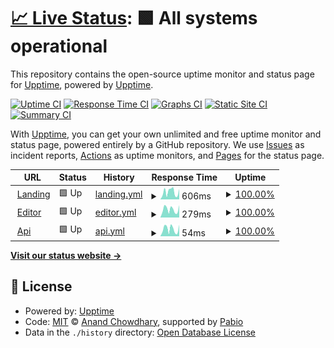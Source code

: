 # [📈 Live Status](https://upptime.github.io/upptime): <!--live status--> **🟩 All systems operational**

This repository contains the open-source uptime monitor and status page for [Upptime](https://upptime.js.org), powered by [Upptime](https://github.com/upptime/upptime).

[![Uptime CI](https://github.com/fortunto2/super_uptime/workflows/Uptime%20CI/badge.svg)](https://github.com/fortunto2/super_uptime/actions?query=workflow%3A%22Uptime+CI%22)
[![Response Time CI](https://github.com/fortunto2/super_uptime/workflows/Response%20Time%20CI/badge.svg)](https://github.com/fortunto2/super_uptime/actions?query=workflow%3A%22Response+Time+CI%22)
[![Graphs CI](https://github.com/fortunto2/super_uptime/workflows/Graphs%20CI/badge.svg)](https://github.com/fortunto2/super_uptime/actions?query=workflow%3A%22Graphs+CI%22)
[![Static Site CI](https://github.com/fortunto2/super_uptime/workflows/Static%20Site%20CI/badge.svg)](https://github.com/fortunto2/super_uptime/actions?query=workflow%3A%22Static+Site+CI%22)
[![Summary CI](https://github.com/fortunto2/super_uptime/workflows/Summary%20CI/badge.svg)](https://github.com/fortunto2/super_uptime/actions?query=workflow%3A%22Summary+CI%22)

With [Upptime](https://upptime.js.org), you can get your own unlimited and free uptime monitor and status page, powered entirely by a GitHub repository. We use [Issues](https://github.com/upptime/upptime/issues) as incident reports, [Actions](https://github.com/fortunto2/super_uptime/actions) as uptime monitors, and [Pages](https://upptime.github.io/upptime) for the status page.

<!--start: status pages-->
<!-- This summary is generated by Upptime (https://github.com/upptime/upptime) -->
<!-- Do not edit this manually, your changes will be overwritten -->
<!-- prettier-ignore -->
| URL | Status | History | Response Time | Uptime |
| --- | ------ | ------- | ------------- | ------ |
| <img alt="" src="https://icons.duckduckgo.com/ip3/superduperai.co.ico" height="13"> [Landing](https://superduperai.co) | 🟩 Up | [landing.yml](https://github.com/fortunto2/super_uptime/commits/HEAD/history/landing.yml) | <details><summary><img alt="Response time graph" src="./graphs/landing/response-time-week.png" height="20"> 606ms</summary><br><a href="https://status.superduperai.co/history/landing"><img alt="Response time 606" src="https://img.shields.io/endpoint?url=https%3A%2F%2Fraw.githubusercontent.com%2Ffortunto2%2Fsuper_uptime%2FHEAD%2Fapi%2Flanding%2Fresponse-time.json"></a><br><a href="https://status.superduperai.co/history/landing"><img alt="24-hour response time 866" src="https://img.shields.io/endpoint?url=https%3A%2F%2Fraw.githubusercontent.com%2Ffortunto2%2Fsuper_uptime%2FHEAD%2Fapi%2Flanding%2Fresponse-time-day.json"></a><br><a href="https://status.superduperai.co/history/landing"><img alt="7-day response time 606" src="https://img.shields.io/endpoint?url=https%3A%2F%2Fraw.githubusercontent.com%2Ffortunto2%2Fsuper_uptime%2FHEAD%2Fapi%2Flanding%2Fresponse-time-week.json"></a><br><a href="https://status.superduperai.co/history/landing"><img alt="30-day response time 606" src="https://img.shields.io/endpoint?url=https%3A%2F%2Fraw.githubusercontent.com%2Ffortunto2%2Fsuper_uptime%2FHEAD%2Fapi%2Flanding%2Fresponse-time-month.json"></a><br><a href="https://status.superduperai.co/history/landing"><img alt="1-year response time 606" src="https://img.shields.io/endpoint?url=https%3A%2F%2Fraw.githubusercontent.com%2Ffortunto2%2Fsuper_uptime%2FHEAD%2Fapi%2Flanding%2Fresponse-time-year.json"></a></details> | <details><summary><a href="https://status.superduperai.co/history/landing">100.00%</a></summary><a href="https://status.superduperai.co/history/landing"><img alt="All-time uptime 100.00%" src="https://img.shields.io/endpoint?url=https%3A%2F%2Fraw.githubusercontent.com%2Ffortunto2%2Fsuper_uptime%2FHEAD%2Fapi%2Flanding%2Fuptime.json"></a><br><a href="https://status.superduperai.co/history/landing"><img alt="24-hour uptime 100.00%" src="https://img.shields.io/endpoint?url=https%3A%2F%2Fraw.githubusercontent.com%2Ffortunto2%2Fsuper_uptime%2FHEAD%2Fapi%2Flanding%2Fuptime-day.json"></a><br><a href="https://status.superduperai.co/history/landing"><img alt="7-day uptime 100.00%" src="https://img.shields.io/endpoint?url=https%3A%2F%2Fraw.githubusercontent.com%2Ffortunto2%2Fsuper_uptime%2FHEAD%2Fapi%2Flanding%2Fuptime-week.json"></a><br><a href="https://status.superduperai.co/history/landing"><img alt="30-day uptime 100.00%" src="https://img.shields.io/endpoint?url=https%3A%2F%2Fraw.githubusercontent.com%2Ffortunto2%2Fsuper_uptime%2FHEAD%2Fapi%2Flanding%2Fuptime-month.json"></a><br><a href="https://status.superduperai.co/history/landing"><img alt="1-year uptime 100.00%" src="https://img.shields.io/endpoint?url=https%3A%2F%2Fraw.githubusercontent.com%2Ffortunto2%2Fsuper_uptime%2FHEAD%2Fapi%2Flanding%2Fuptime-year.json"></a></details>
| <img alt="" src="https://icons.duckduckgo.com/ip3/editor.superduperai.co.ico" height="13"> [Editor](https://editor.superduperai.co) | 🟩 Up | [editor.yml](https://github.com/fortunto2/super_uptime/commits/HEAD/history/editor.yml) | <details><summary><img alt="Response time graph" src="./graphs/editor/response-time-week.png" height="20"> 279ms</summary><br><a href="https://status.superduperai.co/history/editor"><img alt="Response time 279" src="https://img.shields.io/endpoint?url=https%3A%2F%2Fraw.githubusercontent.com%2Ffortunto2%2Fsuper_uptime%2FHEAD%2Fapi%2Feditor%2Fresponse-time.json"></a><br><a href="https://status.superduperai.co/history/editor"><img alt="24-hour response time 247" src="https://img.shields.io/endpoint?url=https%3A%2F%2Fraw.githubusercontent.com%2Ffortunto2%2Fsuper_uptime%2FHEAD%2Fapi%2Feditor%2Fresponse-time-day.json"></a><br><a href="https://status.superduperai.co/history/editor"><img alt="7-day response time 279" src="https://img.shields.io/endpoint?url=https%3A%2F%2Fraw.githubusercontent.com%2Ffortunto2%2Fsuper_uptime%2FHEAD%2Fapi%2Feditor%2Fresponse-time-week.json"></a><br><a href="https://status.superduperai.co/history/editor"><img alt="30-day response time 279" src="https://img.shields.io/endpoint?url=https%3A%2F%2Fraw.githubusercontent.com%2Ffortunto2%2Fsuper_uptime%2FHEAD%2Fapi%2Feditor%2Fresponse-time-month.json"></a><br><a href="https://status.superduperai.co/history/editor"><img alt="1-year response time 279" src="https://img.shields.io/endpoint?url=https%3A%2F%2Fraw.githubusercontent.com%2Ffortunto2%2Fsuper_uptime%2FHEAD%2Fapi%2Feditor%2Fresponse-time-year.json"></a></details> | <details><summary><a href="https://status.superduperai.co/history/editor">100.00%</a></summary><a href="https://status.superduperai.co/history/editor"><img alt="All-time uptime 100.00%" src="https://img.shields.io/endpoint?url=https%3A%2F%2Fraw.githubusercontent.com%2Ffortunto2%2Fsuper_uptime%2FHEAD%2Fapi%2Feditor%2Fuptime.json"></a><br><a href="https://status.superduperai.co/history/editor"><img alt="24-hour uptime 100.00%" src="https://img.shields.io/endpoint?url=https%3A%2F%2Fraw.githubusercontent.com%2Ffortunto2%2Fsuper_uptime%2FHEAD%2Fapi%2Feditor%2Fuptime-day.json"></a><br><a href="https://status.superduperai.co/history/editor"><img alt="7-day uptime 100.00%" src="https://img.shields.io/endpoint?url=https%3A%2F%2Fraw.githubusercontent.com%2Ffortunto2%2Fsuper_uptime%2FHEAD%2Fapi%2Feditor%2Fuptime-week.json"></a><br><a href="https://status.superduperai.co/history/editor"><img alt="30-day uptime 100.00%" src="https://img.shields.io/endpoint?url=https%3A%2F%2Fraw.githubusercontent.com%2Ffortunto2%2Fsuper_uptime%2FHEAD%2Fapi%2Feditor%2Fuptime-month.json"></a><br><a href="https://status.superduperai.co/history/editor"><img alt="1-year uptime 100.00%" src="https://img.shields.io/endpoint?url=https%3A%2F%2Fraw.githubusercontent.com%2Ffortunto2%2Fsuper_uptime%2FHEAD%2Fapi%2Feditor%2Fuptime-year.json"></a></details>
| <img alt="" src="https://icons.duckduckgo.com/ip3/editor.superduperai.co.ico" height="13"> [Api](https://editor.superduperai.co/api/v1/ping) | 🟩 Up | [api.yml](https://github.com/fortunto2/super_uptime/commits/HEAD/history/api.yml) | <details><summary><img alt="Response time graph" src="./graphs/api/response-time-week.png" height="20"> 54ms</summary><br><a href="https://status.superduperai.co/history/api"><img alt="Response time 54" src="https://img.shields.io/endpoint?url=https%3A%2F%2Fraw.githubusercontent.com%2Ffortunto2%2Fsuper_uptime%2FHEAD%2Fapi%2Fapi%2Fresponse-time.json"></a><br><a href="https://status.superduperai.co/history/api"><img alt="24-hour response time 36" src="https://img.shields.io/endpoint?url=https%3A%2F%2Fraw.githubusercontent.com%2Ffortunto2%2Fsuper_uptime%2FHEAD%2Fapi%2Fapi%2Fresponse-time-day.json"></a><br><a href="https://status.superduperai.co/history/api"><img alt="7-day response time 54" src="https://img.shields.io/endpoint?url=https%3A%2F%2Fraw.githubusercontent.com%2Ffortunto2%2Fsuper_uptime%2FHEAD%2Fapi%2Fapi%2Fresponse-time-week.json"></a><br><a href="https://status.superduperai.co/history/api"><img alt="30-day response time 54" src="https://img.shields.io/endpoint?url=https%3A%2F%2Fraw.githubusercontent.com%2Ffortunto2%2Fsuper_uptime%2FHEAD%2Fapi%2Fapi%2Fresponse-time-month.json"></a><br><a href="https://status.superduperai.co/history/api"><img alt="1-year response time 54" src="https://img.shields.io/endpoint?url=https%3A%2F%2Fraw.githubusercontent.com%2Ffortunto2%2Fsuper_uptime%2FHEAD%2Fapi%2Fapi%2Fresponse-time-year.json"></a></details> | <details><summary><a href="https://status.superduperai.co/history/api">100.00%</a></summary><a href="https://status.superduperai.co/history/api"><img alt="All-time uptime 100.00%" src="https://img.shields.io/endpoint?url=https%3A%2F%2Fraw.githubusercontent.com%2Ffortunto2%2Fsuper_uptime%2FHEAD%2Fapi%2Fapi%2Fuptime.json"></a><br><a href="https://status.superduperai.co/history/api"><img alt="24-hour uptime 100.00%" src="https://img.shields.io/endpoint?url=https%3A%2F%2Fraw.githubusercontent.com%2Ffortunto2%2Fsuper_uptime%2FHEAD%2Fapi%2Fapi%2Fuptime-day.json"></a><br><a href="https://status.superduperai.co/history/api"><img alt="7-day uptime 100.00%" src="https://img.shields.io/endpoint?url=https%3A%2F%2Fraw.githubusercontent.com%2Ffortunto2%2Fsuper_uptime%2FHEAD%2Fapi%2Fapi%2Fuptime-week.json"></a><br><a href="https://status.superduperai.co/history/api"><img alt="30-day uptime 100.00%" src="https://img.shields.io/endpoint?url=https%3A%2F%2Fraw.githubusercontent.com%2Ffortunto2%2Fsuper_uptime%2FHEAD%2Fapi%2Fapi%2Fuptime-month.json"></a><br><a href="https://status.superduperai.co/history/api"><img alt="1-year uptime 100.00%" src="https://img.shields.io/endpoint?url=https%3A%2F%2Fraw.githubusercontent.com%2Ffortunto2%2Fsuper_uptime%2FHEAD%2Fapi%2Fapi%2Fuptime-year.json"></a></details>

<!--end: status pages-->

[**Visit our status website →**](https://upptime.github.io/upptime)

## 📄 License

- Powered by: [Upptime](https://github.com/upptime/upptime)
- Code: [MIT](./LICENSE) © [Anand Chowdhary](https://anandchowdhary.com), supported by [Pabio](https://pabio.com)
- Data in the `./history` directory: [Open Database License](https://opendatacommons.org/licenses/odbl/1-0/)
